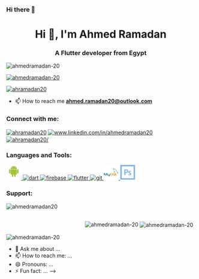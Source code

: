 ### Hi there 👋

<h1 align="center">Hi 👋, I'm Ahmed Ramadan</h1>
<h3 align="center">A Flutter developer from Egypt</h3>

<p align="left"> <img src="https://komarev.com/ghpvc/?username=ahmedramadan-20&label=Profile%20views&color=0e75b6&style=flat" alt="ahmedramadan-20" /> </p>

<p align="left"> <a href="https://github.com/ryo-ma/github-profile-trophy"><img src="https://github-profile-trophy.vercel.app/?username=ahmedramadan-20" alt="ahmedramadan-20" /></a> </p>

<p align="left"> <a href="https://twitter.com/ahramadan20" target="blank"><img src="https://img.shields.io/twitter/follow/ahramadan20?logo=twitter&style=for-the-badge" alt="ahramadan20" /></a> </p>

- 📫 How to reach me **ahmed.ramadan20@outlook.com**

<h3 align="left">Connect with me:</h3>
<p align="left">
<a href="https://twitter.com/ahramadan20" target="blank"><img align="center" src="https://raw.githubusercontent.com/rahuldkjain/github-profile-readme-generator/master/src/images/icons/Social/twitter.svg" alt="ahramadan20" height="30" width="40" /></a>
<a href="https://linkedin.com/in/www.linkedin.com/in/ahmedramadan20" target="blank"><img align="center" src="https://raw.githubusercontent.com/rahuldkjain/github-profile-readme-generator/master/src/images/icons/Social/linked-in-alt.svg" alt="www.linkedin.com/in/ahmedramadan20" height="30" width="40" /></a>
<a href="https://instagram.com/ahramadan20/" target="blank"><img align="center" src="https://raw.githubusercontent.com/rahuldkjain/github-profile-readme-generator/master/src/images/icons/Social/instagram.svg" alt="ahramadan20/" height="30" width="40" /></a>
</p>

<h3 align="left">Languages and Tools:</h3>
<p align="left"> <a href="https://developer.android.com" target="_blank" rel="noreferrer"> <img src="https://raw.githubusercontent.com/devicons/devicon/master/icons/android/android-original-wordmark.svg" alt="android" width="40" height="40"/> </a> <a href="https://dart.dev" target="_blank" rel="noreferrer"> <img src="https://www.vectorlogo.zone/logos/dartlang/dartlang-icon.svg" alt="dart" width="40" height="40"/> </a> <a href="https://firebase.google.com/" target="_blank" rel="noreferrer"> <img src="https://www.vectorlogo.zone/logos/firebase/firebase-icon.svg" alt="firebase" width="40" height="40"/> </a> <a href="https://flutter.dev" target="_blank" rel="noreferrer"> <img src="https://www.vectorlogo.zone/logos/flutterio/flutterio-icon.svg" alt="flutter" width="40" height="40"/> </a> <a href="https://git-scm.com/" target="_blank" rel="noreferrer"> <img src="https://www.vectorlogo.zone/logos/git-scm/git-scm-icon.svg" alt="git" width="40" height="40"/> </a> <a href="https://www.mysql.com/" target="_blank" rel="noreferrer"> <img src="https://raw.githubusercontent.com/devicons/devicon/master/icons/mysql/mysql-original-wordmark.svg" alt="mysql" width="40" height="40"/> </a> <a href="https://www.photoshop.com/en" target="_blank" rel="noreferrer"> <img src="https://raw.githubusercontent.com/devicons/devicon/master/icons/photoshop/photoshop-line.svg" alt="photoshop" width="40" height="40"/> </a> </p>


<h3 align="left">Support:</h3>
<p><a href="https://www.buymeacoffee.com/ahmedramadan20"> <img align="left" src="https://cdn.buymeacoffee.com/buttons/v2/default-yellow.png" height="50" width="210" alt="ahmedramadan20" /></a></p><br><br>


<p><img align="left" src="https://github-readme-stats.vercel.app/api/top-langs?username=ahmedramadan-20&show_icons=true&locale=en&layout=compact" alt="ahmedramadan-20" /></p>

<p>&nbsp;<img align="center" src="https://github-readme-stats.vercel.app/api?username=ahmedramadan-20&show_icons=true&locale=en" alt="ahmedramadan-20" /></p>

<p><img align="center" src="https://github-readme-streak-stats.herokuapp.com/?user=ahmedramadan-20&" alt="ahmedramadan-20" /></p>



- 💬 Ask me about ...
- 📫 How to reach me: ...
- 😄 Pronouns: ...
- ⚡ Fun fact: ...
-->
